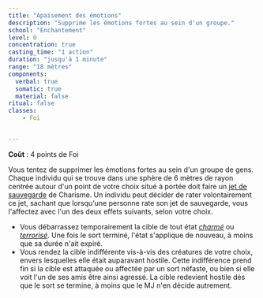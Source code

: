 ```yaml
---
title: "Apaisement des émotions"
description: "Supprime les émotions fortes au sein d'un groupe."
school: "Enchantement"
level: 0
concentration: true
casting_time: "1 action"
duration: "jusqu'à 1 minute"
range: "18 mètres"
components:
  verbal: true
  somatic: true
  material: false
ritual: false
classes:
    - Foi


---
```

**Coût** : 4 points de Foi  

Vous tentez de supprimer les émotions fortes au sein d'un groupe de gens. Chaque individu qui se trouve dans une sphère de 6 mètres de rayon centrée autour d'un point de votre choix situé à portée doit faire un [jet de sauvegarde](/utiliser-les-caracteristiques/#jets-de-sauvegarde) de Charisme. Un individu peut décider de rater volontairement ce jet, sachant que lorsqu'une personne rate son jet de sauvegarde, vous l'affectez avec l'un des deux effets suivants, selon votre choix.
* Vous débarrassez temporairement la cible de tout état [_charmé_](/gerer-la-sante-du-personnage/#charme) ou [_terrorisé_](/gerer-la-sante-du-personnage/#terrorise). Une fois le sort terminé, l'état s'applique de nouveau, à moins que sa durée n'ait expiré.
* Vous rendez la cible indifférente vis-à-vis des créatures de votre choix, envers lesquelles elle était auparavant hostile. Cette indifférence prend fin si la cible est attaquée ou affectée par un sort néfaste, ou bien si elle voit l'un de ses amis être ainsi agressé. La cible redevient hostile dès que le sort se termine, à moins que le MJ n'en décide autrement.
